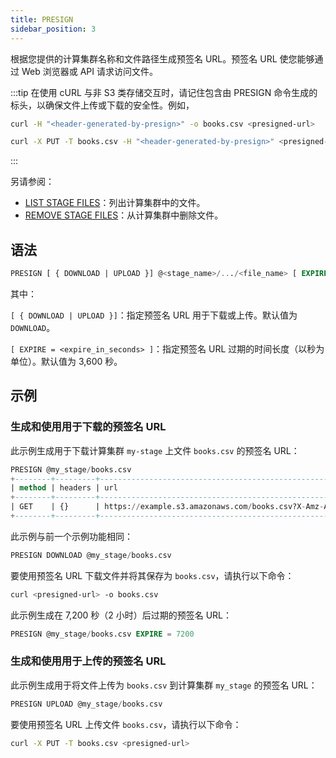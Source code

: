 ```yaml
---
title: PRESIGN
sidebar_position: 3
---
```


根据您提供的计算集群名称和文件路径生成预签名 URL。预签名 URL 使您能够通过 Web 浏览器或 API 请求访问文件。

:::tip
在使用 cURL 与非 S3 类存储交互时，请记住包含由 PRESIGN 命令生成的标头，以确保文件上传或下载的安全性。例如，

```bash
curl -H "<header-generated-by-presign>" -o books.csv <presigned-url>

curl -X PUT -T books.csv -H "<header-generated-by-presign>" <presigned-url>
```
:::

另请参阅：

- [LIST STAGE FILES](04-ddl-list-stage.md)：列出计算集群中的文件。
- [REMOVE STAGE FILES](05-ddl-remove-stage.md)：从计算集群中删除文件。

## 语法

```sql
PRESIGN [ { DOWNLOAD | UPLOAD }] @<stage_name>/.../<file_name> [ EXPIRE = <expire_in_seconds> ]
```
其中：

`[ { DOWNLOAD | UPLOAD }]`：指定预签名 URL 用于下载或上传。默认值为 `DOWNLOAD`。

`[ EXPIRE = <expire_in_seconds> ]`：指定预签名 URL 过期的时间长度（以秒为单位）。默认值为 3,600 秒。

## 示例

### 生成和使用用于下载的预签名 URL

此示例生成用于下载计算集群 `my-stage` 上文件 `books.csv` 的预签名 URL：

```sql
PRESIGN @my_stage/books.csv
+--------+---------+---------------------------------------------------------------------------------+
| method | headers | url                                                                             |
+--------+---------+---------------------------------------------------------------------------------+
| GET    | {}      | https://example.s3.amazonaws.com/books.csv?X-Amz-Algorithm=AWS4-HMAC-SHA256&... |
+--------+---------+---------------------------------------------------------------------------------+
```

此示例与前一个示例功能相同：

```sql
PRESIGN DOWNLOAD @my_stage/books.csv
```

要使用预签名 URL 下载文件并将其保存为 `books.csv`，请执行以下命令：

```bash
curl <presigned-url> -o books.csv  
```

此示例生成在 7,200 秒（2 小时）后过期的预签名 URL：

```sql
PRESIGN @my_stage/books.csv EXPIRE = 7200
```

### 生成和使用用于上传的预签名 URL

此示例生成用于将文件上传为 `books.csv` 到计算集群 `my_stage` 的预签名 URL：

```sql
PRESIGN UPLOAD @my_stage/books.csv
```

要使用预签名 URL 上传文件 `books.csv`，请执行以下命令：

```bash
curl -X PUT -T books.csv <presigned-url>
```